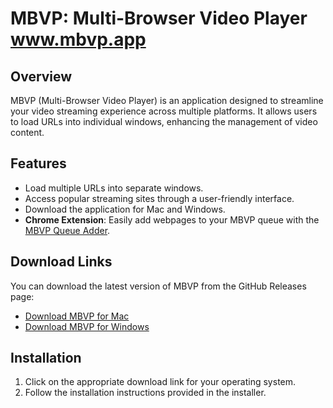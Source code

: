 # MBVP: Multi-Browser Video Player www.mbvp.app

## Overview
MBVP (Multi-Browser Video Player) is an application designed to streamline your video streaming experience across multiple platforms. It allows users to load URLs into individual windows, enhancing the management of video content.

## Features
- Load multiple URLs into separate windows.
- Access popular streaming sites through a user-friendly interface.
- Download the application for Mac and Windows.
- **Chrome Extension**: Easily add webpages to your MBVP queue with the [MBVP Queue Adder](https://chromewebstore.google.com/detail/mbvp-queue-adder/mdoebicdkhgdkfeflpnhchgfjhnlogdf).

## Download Links
You can download the latest version of MBVP from the GitHub Releases page:

- [Download MBVP for Mac](https://github.com/mlaken5/MBVP/releases/download/v1.0.1m/MBVP-Installer.1.0.1.dmg)
- [Download MBVP for Windows](https://github.com/mlaken5/MBVP/releases/download/v1.0.1/MBVP-Setup-1.0.1.exe)

## Installation
1. Click on the appropriate download link for your operating system.
2. Follow the installation instructions provided in the installer.


